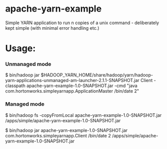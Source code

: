 apache-yarn-example
===============

Simple YARN application to run n copies of a unix command - deliberately kept simple (with minimal error handling etc.)

Usage:
======

### Unmanaged mode

$ bin/hadoop jar $HADOOP_YARN_HOME/share/hadoop/yarn/hadoop-yarn-applications-unmanaged-am-launcher-2.1.1-SNAPSHOT.jar Client -classpath apache-yarn-example-1.0-SNAPSHOT.jar -cmd "java com.hortonworks.simpleyarnapp.ApplicationMaster /bin/date 2"

### Managed mode

$ bin/hadoop fs -copyFromLocal apache-yarn-example-1.0-SNAPSHOT.jar /apps/simple/apache-yarn-example-1.0-SNAPSHOT.jar

$ bin/hadoop jar apache-yarn-example-1.0-SNAPSHOT.jar com.hortonworks.simpleyarnapp.Client /bin/date 2 /apps/simple/apache-yarn-example-1.0-SNAPSHOT.jar
  
    
